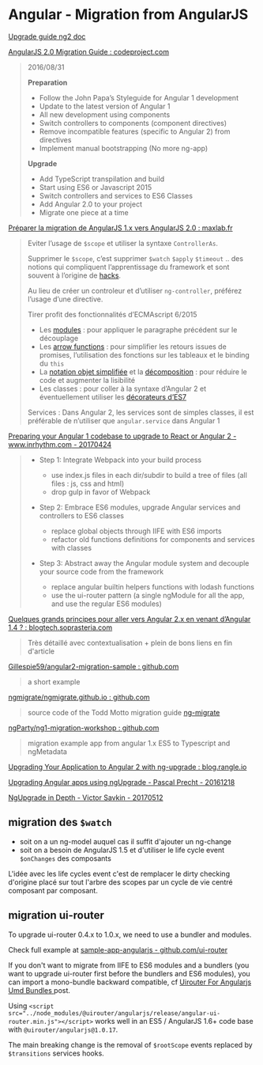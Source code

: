 # Angular - Migration from AngularJS

[Upgrade guide ng2 doc](https://angular.io/docs/ts/latest/guide/upgrade.html)

[AngularJS 2.0 Migration Guide : codeproject.com](https://www.codeproject.com/Articles/1121384/AngularJS-Migration-Guide)

> 2016/08/31
> 
> **Preparation**
> 
> - Follow the John Papa’s Styleguide for Angular 1 development
> - Update to the latest version of Angular 1
> - All new development using components
> - Switch controllers to components (component directives)
> - Remove incompatible features (specific to Angular 2) from directives
> - Implement manual bootstrapping (No more ng-app)
> 
> **Upgrade**
> 
> - Add TypeScript transpilation and build
> - Start using ES6 or Javascript 2015
> - Switch controllers and services to ES6 Classes
> - Add Angular 2.0 to your project
> - Migrate one piece at a time
> 

[Préparer la migration de AngularJS 1.x vers AngularJS 2.0 : maxlab.fr](http://maxlab.fr/javascript/migrer-de-angularjs-1-x-vers-angularjs-2-0-pratique/#foot_loc_1403_1)

> Eviter l’usage de `$scope` et utiliser la syntaxe `ControllerAs`.
> 
> Supprimer le `$scope`, c’est supprimer `$watch` `$apply` `$timeout` .. des notions qui compliquent l’apprentissage du 
> framework et sont souvent à l’origine de [hacks](http://www.bennadel.com/blog/2605-scope-evalasync-vs-timeout-in-angularjs.htm).
> 
> Au lieu de créer un controleur et d’utiliser `ng-controller`, préférez l’usage d’une directive.
> 
> Tirer profit des fonctionnalités d’ECMAscript 6/2015
>  - Les [modules](https://developer.mozilla.org/fr/docs/Web/JavaScript/Reference/Instructions/import)  : 
>  pour appliquer le paragraphe précédent sur le découplage
>  - Les [arrow functions](https://developer.mozilla.org/fr/docs/Web/JavaScript/Reference/Fonctions/Fonctions_fl%C3%A9ch%C3%A9es) : 
>  pour simplifier les retours issues de promises, l’utilisation des fonctions sur les tableaux et le binding du `this`
>  - La [notation objet simplifiée](http://ariya.ofilabs.com/2013/02/es6-and-object-literal-property-value-shorthand.html) 
>  et la [décomposition](https://developer.mozilla.org/fr/docs/Web/JavaScript/Reference/Op%C3%A9rateurs/Affecter_par_d%C3%A9composition) : 
>  pour réduire le code et augmenter la lisibilité
>  - Les classes : pour coller à la syntaxe d’Angular 2 et éventuellement utiliser les [décorateurs d’ES7](https://github.com/wycats/javascript-decorators)
> 
> Services : Dans Angular 2, les services sont de simples classes, il est préférable de n’utiliser que `angular.service` 
> dans Angular 1
>

[Preparing your Angular 1 codebase to upgrade to React or Angular 2 - www.inrhythm.com - 20170424](https://www.inrhythm.com/upgrading-angular-1-to-react-angular-2/)

> 
> - Step 1: Integrate Webpack into your build process
>   - use index.js files in each dir/subdir to build a tree of files (all files : js, css and html)
>   - drop gulp in favor of Webpack
> 
> - Step 2: Embrace ES6 modules, upgrade Angular services and controllers to ES6 classes
>   - replace global objects through IIFE with ES6 imports
>   - refactor old functions definitions for components and services with classes
> 
> - Step 3: Abstract away the Angular module system and decouple your source code from the framework
>   - replace angular builtin helpers functions with lodash functions
>   - use the ui-router pattern (a single ngModule for all the app, and use the regular ES6 modules)
> 

[Quelques grands principes pour aller vers Angular 2.x en venant d’Angular 1.4 ? : blogtech.soprasteria.com](http://blogtech.soprasteria.com/2017/05/24/quelques-grands-principes-pour-aller-vers-angular-2-x-en-venant-dangular-1-4/)

> Très détaillé avec contextualisation + plein de bons liens en fin d'article

[Gillespie59/angular2-migration-sample : github.com](https://github.com/Gillespie59/angular2-migration-sample)

> a short example

[ngmigrate/ngmigrate.github.io : github.com](https://github.com/ngmigrate/ngmigrate.github.io)

> source code of the Todd Motto migration guide [ng-migrate](http://developer.telerik.com/angular-2-migration-guide/)

[ngParty/ng1-migration-workshop : github.com](https://github.com/ngParty/ng1-migration-workshop)

> migration example app from angular 1.x ES5 to Typescript and ngMetadata 

[Upgrading Your Application to Angular 2 with ng-upgrade : blog.rangle.io](http://blog.rangle.io/upgrade-your-application-to-angular-2-with-ng-upgrade/)

[Upgrading Angular apps using ngUpgrade - Pascal Precht - 20161218](https://blog.thoughtram.io/angular/2015/10/24/upgrading-apps-to-angular-2-using-ngupgrade.html)

[NgUpgrade in Depth - Victor Savkin - 20170512](https://blog.nrwl.io/ngupgrade-in-depth-436a52298a00)

## migration des `$watch`

- soit on a un ng-model auquel cas il suffit d'ajouter un ng-change
- soit on a besoin de AngularJS 1.5 et d'utiliser le life cycle event `$onChanges` des composants

L'idée avec les life cycles event c'est de remplacer le dirty checking d'origine placé sur tout l'arbre des scopes par un cycle de vie centré composant par composant.

## migration ui-router

To upgrade ui-router 0.4.x to 1.0.x, we need to use a bundler and modules.

Check full example at [sample-app-angularjs - github.com/ui-router](https://github.com/ui-router/sample-app-angularjs)

If you don't want to migrate from IIFE to ES6 modules and a bundlers (you want to upgrade ui-router first before the bundlers and ES6 modules), you can import a mono-bundle backward compatible, cf [
Uirouter For Angularjs Umd Bundles
](https://ui-router.github.io/blog/uirouter-for-angularjs-umd-bundles/) post.

Using `<script src="../node_modules/@uirouter/angularjs/release/angular-ui-router.min.js"></script>` works well in an ES5 / AngularJS 1.6+ code base with `@uirouter/angularjs@1.0.17`.

The main breaking change is the removal of `$rootScope` events replaced by `$transitions` services hooks.
